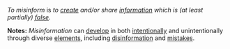*To misinform* is *to [create](https://github.com/gcassel/Modular-Organization-Terminology/blob/master/terms/creation.md) and/or share [information](https://github.com/gcassel/Modular-Organization-Terminology/blob/master/terms/information.md) which is (at least partially) [false](https://github.com/gcassel/Modular-Organization-Terminology/blob/master/terms/false.md)*.
		
**Notes:**  *Misinformation* can [develop](https://github.com/gcassel/Modular-Organization-Terminology/blob/master/terms/develop.md) in both [intentionally](https://github.com/gcassel/Modular-Organization-Terminology/blob/master/terms/intention.md) and unintentionally through diverse [elements](https://github.com/gcassel/Modular-Organization-Terminology/blob/master/terms/element.md), including [disinformation](https://github.com/gcassel/Modular-Organization-Terminology/blob/master/terms/disinformation.md) and [mistakes](https://github.com/gcassel/Modular-Organization-Terminology/blob/master/terms/mistake.md).
